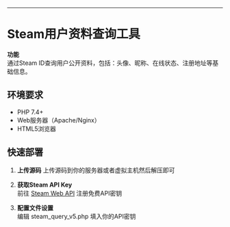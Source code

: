 ---

# Steam用户资料查询工具  
**功能**  
通过Steam ID查询用户公开资料，包括：头像、昵称、在线状态、注册地址等基础信息。  

## 环境要求  
- PHP 7.4+  
- Web服务器（Apache/Nginx）  
- HTML5浏览器  

## 快速部署 
1. **上传源码**
   上传源码到你的服务器或者虚拟主机然后解压即可
   
3. **获取Steam API Key**  
   前往 [Steam Web API](https://steamcommunity.com/dev/apikey) 注册免费API密钥
   
5. **配置文件设置**  
   编辑 steam_query_v5.php 填入你的API密钥

